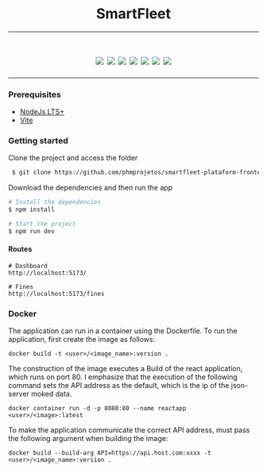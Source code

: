 <h1 align="center">
     SmartFleet
</h1>

---
<h1 align="center">
    <img src="https://img.shields.io/static/v1?label=JavaScript&message=Lenguage&color=yellow&style=for-the-badge&logo=javascript"/>
    <img src="https://img.shields.io/static/v1?label=TypeScript&message=Lenguage&color=blue&style=for-the-badge&logo=typescript"/>
    <img src="https://img.shields.io/static/v1?label=react&message=framework&color=blue&style=for-the-badge&logo=REACT"/>
    <img src="https://img.shields.io/static/v1?label=Tailwindcss&message=styless&color=06B6D4&style=for-the-badge&logo=tailwindcss"/>
    <img src="https://img.shields.io/static/v1?label=MaterialUI&message=styless&color=06B6D4&style=for-the-badge&logo=materialdesignicons"/>
    <img src="https://img.shields.io/static/v1?label=Reactrouterdom&message=Lib&color=a5464b&style=for-the-badge&logo=reactrouter"/>
     <img src="https://img.shields.io/static/v1?label=axios&message=Lib&color=671ddf&style=for-the-badge&logo=axios"/>
</h1>

---

### Prerequisites
- [NodeJs LTS+](https://nodejs.org/en/)
- [Vite](https://vitejs.dev/)

### Getting started

Clone the project and access the folder

```bash
 $ git clone https://github.com/phmprojetos/smartfleet-plataform-frontend.git
```

Download the dependencies and then run the app

```bash
# Install the dependencies
$ npm install

# Start the project
$ npm run dev
```

#### Routes
```
# Dashboard
http://localhost:5173/

# Fines
http://localhost:5173/fines
```

### Docker

The application can run in a container using the Dockerfile. To run the application, first create the image as follows:
```
docker build -t <user>/<image_name>:version .
```

The construction of the image executes a Build of the react application, which runs on port 80. I emphasize that the execution of the following command sets the API address as the default, which is the ip of the json-server moked data.
```
docker container run -d -p 8080:80 --name reactapp <user>/<image>:latest
```

To make the application communicate the correct API address, must pass the following argument when building the image:
```
docker build --build-arg API=https://api.host.com:xxxx -t <user>/<image_name>:version .
```
